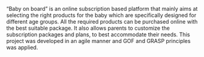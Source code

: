 “Baby on board” is an online subscription based platform that mainly aims at selecting the right products for the baby which are 
specifically designed for different age groups.
All the required products can be purchased online with the best suitable package. It also allows parents to customize the subscription 
packages and plans, to best accommodate their needs.
This project was developed in an agile manner and GOF and GRASP principles was applied. 
